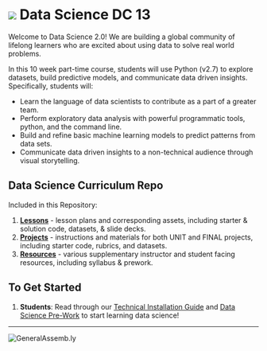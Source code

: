 # ![](https://ga-dash.s3.amazonaws.com/production/assets/logo-9f88ae6c9c3871690e33280fcf557f33.png) Data Science DC 13

Welcome to Data Science 2.0! We are building a global community of lifelong learners who are excited about using data to solve real world problems.

In this 10 week part-time course, students will use Python (v2.7) to explore datasets, build predictive models, and communicate data driven insights. Specifically, students will:
- Learn the language of data scientists to contribute as a part of a greater team.
- Perform exploratory data analysis with powerful programmatic tools, python, and the command line.
- Build and refine basic machine learning models to predict patterns from data sets.
- Communicate data driven insights to a non-technical audience through visual storytelling.


## Data Science Curriculum Repo

Included in this Repository:

1. [**Lessons**](./lessons/) - lesson plans and corresponding assets, including starter & solution code, datasets, & slide decks.
2. [**Projects**](./projects/) - instructions and materials for both UNIT and FINAL projects, including starter code, rubrics, and datasets.
3. [**Resources**](./resources/) - various supplementary instructor and student facing resources, including syllabus & prework.


## To Get Started
1. **Students**: Read through our [Technical Installation Guide](./resources/student-resources/DataScience-TechGuide.pdf) and [Data Science Pre-Work](./resources/student-resources/DAT_Prework.pdf) to start learning data science!

---

![GeneralAssemb.ly](https://github.com/generalassembly/ga-ruby-on-rails-for-devs/raw/master/images/ga.png "GeneralAssemb.ly")
